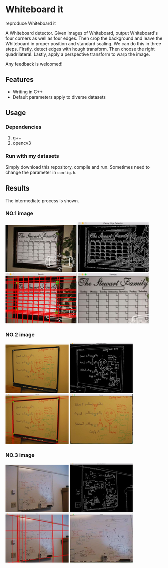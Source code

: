 # Whiteboard it
reproduce Whiteboard it

A Whiteboard detector. Given images of Whiteboard, output Whiteboard's four corners as well as four edges. Then crop the background and leave the Whiteboard in proper position and standard scaling. We can do this in three steps. Firstly, detect edges with hough transform. Then choose the right quadrilateral. Lastly, apply a perspective transform to warp the image.

Any feedback is welcomed!

## Features
* Writing in C++ 
* Default parameters apply to diverse datasets


## Usage
### Dependencies
1. g++
2. opencv3


### Run with my datasets
Simply download this repository, compile and run. Sometimes need to change the parameter in `config.h`.


## Results
The intermediate process is shown.

### NO.1 image 
<img src="code/1.jpg" width="45%" /> <img src="result/result1.1.jpg" width="45%" /> <img src="result/result1.2.jpg" width="45%" /> <img src="result/result1.3.jpg" width="45%" /> 


### NO.2 image

<img src="code/3.png" width="40%" /> <img src="result/result2.1.jpg" width="40%" /> <img src="result/result2.2.jpg" width="40%" /> <img src="result/result2.3.jpg" width="40%" /> 


### NO.3 image 
<img src="code/5.png" width="40%" /> <img src="result/result3.1.jpg" width="40%" /> <img src="result/result3.2.jpg" width="40%" /> <img src="result/result3.3.jpg" width="40%" /> 